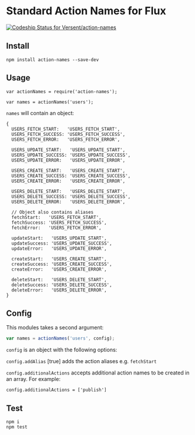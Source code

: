 # Standard Action Names for Flux

[ ![Codeship Status for Versent/action-names](https://codeship.com/projects/5a75b0f0-284e-0133-aab6-66f03b379c4a/status?branch=master)](https://codeship.com/projects/97650)

## Install

```
npm install action-names --save-dev
```

## Usage

```
var actionNames = require('action-names');

var names = actionNames('users');
```

`names` will contain an object:

```
{
  USERS_FETCH_START:   'USERS_FETCH_START',
  USERS_FETCH_SUCCESS: 'USERS_FETCH_SUCCESS',
  USERS_FETCH_ERROR:   'USERS_FETCH_ERROR',

  USERS_UPDATE_START:   'USERS_UPDATE_START',
  USERS_UPDATE_SUCCESS: 'USERS_UPDATE_SUCCESS',
  USERS_UPDATE_ERROR:   'USERS_UPDATE_ERROR',

  USERS_CREATE_START:   'USERS_CREATE_START',
  USERS_CREATE_SUCCESS: 'USERS_CREATE_SUCCESS',
  USERS_CREATE_ERROR:   'USERS_CREATE_ERROR',

  USERS_DELETE_START:   'USERS_DELETE_START',
  USERS_DELETE_SUCCESS: 'USERS_DELETE_SUCCESS',
  USERS_DELETE_ERROR:   'USERS_DELETE_ERROR',

  // Object also contains aliases
  fetchStart:   'USERS_FETCH_START',
  fetchSuccess: 'USERS_FETCH_SUCCESS',
  fetchError:   'USERS_FETCH_ERROR',

  updateStart:   'USERS_UPDATE_START',
  updateSuccess: 'USERS_UPDATE_SUCCESS',
  updateError:   'USERS_UPDATE_ERROR',

  createStart:   'USERS_CREATE_START',
  createSuccess: 'USERS_CREATE_SUCCESS',
  createError:   'USERS_CREATE_ERROR',

  deleteStart:   'USERS_DELETE_START',
  deleteSuccess: 'USERS_DELETE_SUCCESS',
  deleteError:   'USERS_DELETE_ERROR',
}
```

## Config

This modules takes a second argument:

```js
var names = actionNames('users', config);
```

`config` is an object with the following options:

`config.addAlias` [true] adds the action aliases e.g. `fetchStart`

`config.additionalActions` accepts additional action names to be
created in an array. For example:

`config.additionalActions = ['publish']`

## Test

```
npm i
npm test
```
